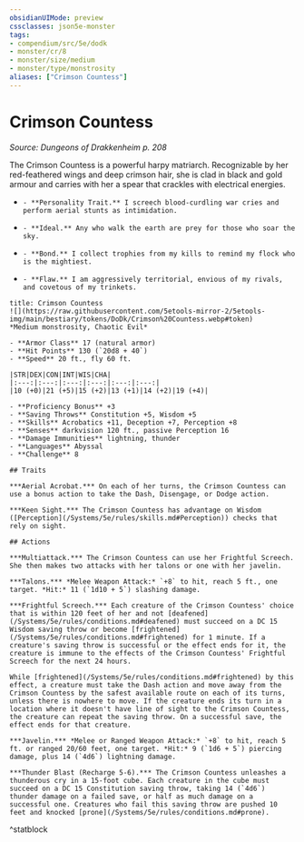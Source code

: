 ```yaml
---
obsidianUIMode: preview
cssclasses: json5e-monster
tags:
- compendium/src/5e/dodk
- monster/cr/8
- monster/size/medium
- monster/type/monstrosity
aliases: ["Crimson Countess"]
---
```

# Crimson Countess
*Source: Dungeons of Drakkenheim p. 208*  

The Crimson Countess is a powerful harpy matriarch. Recognizable by her red-feathered wings and deep crimson hair, she is clad in black and gold armour and carries with her a spear that crackles with electrical energies.

-     - **Personality Trait.** I screech blood-curdling war cries and perform aerial stunts as intimidation.    
-     - **Ideal.** Any who walk the earth are prey for those who soar the sky.    
-     - **Bond.** I collect trophies from my kills to remind my flock who is the mightiest.    
-     - **Flaw.** I am aggressively territorial, envious of my rivals, and covetous of my trinkets.    

```ad-statblock
title: Crimson Countess
![](https://raw.githubusercontent.com/5etools-mirror-2/5etools-img/main/bestiary/tokens/DoDk/Crimson%20Countess.webp#token)
*Medium monstrosity, Chaotic Evil*

- **Armor Class** 17 (natural armor)
- **Hit Points** 130 (`20d8 + 40`)
- **Speed** 20 ft., fly 60 ft.

|STR|DEX|CON|INT|WIS|CHA|
|:---:|:---:|:---:|:---:|:---:|:---:|
|10 (+0)|21 (+5)|15 (+2)|13 (+1)|14 (+2)|19 (+4)|

- **Proficiency Bonus** +3
- **Saving Throws** Constitution +5, Wisdom +5
- **Skills** Acrobatics +11, Deception +7, Perception +8
- **Senses** darkvision 120 ft., passive Perception 16
- **Damage Immunities** lightning, thunder
- **Languages** Abyssal
- **Challenge** 8

## Traits

***Aerial Acrobat.*** On each of her turns, the Crimson Countess can use a bonus action to take the Dash, Disengage, or Dodge action.

***Keen Sight.*** The Crimson Countess has advantage on Wisdom ([Perception](/Systems/5e/rules/skills.md#Perception)) checks that rely on sight.

## Actions

***Multiattack.*** The Crimson Countess can use her Frightful Screech. She then makes two attacks with her talons or one with her javelin.

***Talons.*** *Melee Weapon Attack:* `+8` to hit, reach 5 ft., one target. *Hit:* 11 (`1d10 + 5`) slashing damage.

***Frightful Screech.*** Each creature of the Crimson Countess' choice that is within 120 feet of her and not [deafened](/Systems/5e/rules/conditions.md#deafened) must succeed on a DC 15 Wisdom saving throw or become [frightened](/Systems/5e/rules/conditions.md#frightened) for 1 minute. If a creature's saving throw is successful or the effect ends for it, the creature is immune to the effects of the Crimson Countess' Frightful Screech for the next 24 hours.

While [frightened](/Systems/5e/rules/conditions.md#frightened) by this effect, a creature must take the Dash action and move away from the Crimson Countess by the safest available route on each of its turns, unless there is nowhere to move. If the creature ends its turn in a location where it doesn't have line of sight to the Crimson Countess, the creature can repeat the saving throw. On a successful save, the effect ends for that creature.

***Javelin.*** *Melee or Ranged Weapon Attack:* `+8` to hit, reach 5 ft. or ranged 20/60 feet, one target. *Hit:* 9 (`1d6 + 5`) piercing damage, plus 14 (`4d6`) lightning damage.

***Thunder Blast (Recharge 5-6).*** The Crimson Countess unleashes a thunderous cry in a 15-foot cube. Each creature in the cube must succeed on a DC 15 Constitution saving throw, taking 14 (`4d6`) thunder damage on a failed save, or half as much damage on a successful one. Creatures who fail this saving throw are pushed 10 feet and knocked [prone](/Systems/5e/rules/conditions.md#prone).
```
^statblock